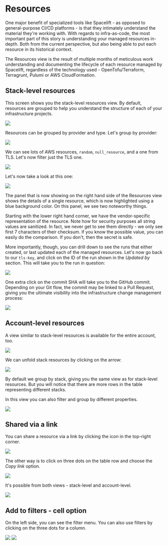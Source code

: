 # Resources

One major benefit of specialized tools like Spacelift - as opposed to general-purpose CI/CD platforms - is that they intimately understand the material they're working with. With regards to infra-as-code, the most important part of this story is understanding your managed resources in-depth. Both from the current perspective, but also being able to put each resource in its historical context.

The Resources view is the result of multiple months of meticulous work understanding and documenting the lifecycle of each resource managed by Spacelift, regardless of the technology used - OpenTofu/Terraform, Terragrunt, Pulumi or AWS CloudFormation.

## Stack-level resources

This screen shows you the stack-level resources view. By default, resources are grouped to help you understand the structure of each of your infrastructure projects.

![](<../../assets/screenshots/stack-by-stack.png>)

Resources can be grouped by provider and type. Let's group by provider:

![](<../../assets/screenshots/stack-by-provider.png>)

We can see lots of AWS resources, `random`, `null_resource`, and a one from TLS. Let's now filter just the TLS one.

![](<../../assets/screenshots/stack-by-provider-filter-tls.png>)

Let's now take a look at this one:

![](<../../assets/screenshots/stack-by-provider-filter-tls-details.png>)

The panel that is now showing on the right hand side of the Resources view shows the details of a single resource, which is now highlighted using a blue background color. On this panel, we see two noteworthy things.

Starting with the lower right hand corner, we have the vendor-specific representation of the resource. Note how for security purposes all string values are sanitized. In fact, we never get to see them directly - we only see first 7 characters of their checksum. If you know the possible value, you can easily do the comparison. If you don't, then the secret is safe.

More importantly, though, you can drill down to see the runs that either created, or last updated each of the managed resources. Let's now go back to our `tls-key`, and click on the ID of the run shown in the _Updated by_ section.
This will take you to the run in question:

![](<../../assets/screenshots/resources-run.png>)

One extra click on the commit SHA will take you to the GitHub commit. Depending on your Git flow, the commit may be linked to a Pull Request, giving you the ultimate visibility into the infrastructure change management process:

![](<../../assets/screenshots/resources-sha.png>)

## Account-level resources

A view similar to stack-level resources is available for the entire account, too.

![](../../assets/screenshots/resources-account.png)

We can unfold stack resources by clicking on the arrow:

![](../../assets/screenshots/resources-account-more.png)

By default we group by stack, giving you the same view as for stack-level resources. But you will notice that there are more rows in the table representing different stacks.

In this view you can also filter and group by different properties.

![](../../assets/screenshots/resources-account-group-and-filter.png)

## Shared via a link

You can share a resource via a link by clicking the icon in the top-right corner.

![](../../assets/screenshots/stack-by-provider-filter-tls-details-share.png)

The other way is to click on three dots on the table row and choose the _Copy link_ option.

![](../../assets/screenshots/stack-by-provider-filter-tls-share.png)

It's possible from both views - stack-level and account-level.

![](../../assets/screenshots/resources-account-group-and-filter-share.png)

## Add to filters - cell option

On the left side, you can see the filter menu.
You can also use filters by clicking on the three dots for a column.

![](../../assets/screenshots/resources-account-filter.png)
![](../../assets/screenshots/resources-account-filter2.png)
